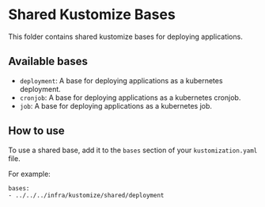 # Shared Kustomize Bases

This folder contains shared kustomize bases for deploying applications.

## Available bases

- `deployment`: A base for deploying applications as a kubernetes deployment.
- `cronjob`: A base for deploying applications as a kubernetes cronjob.
- `job`: A base for deploying applications as a kubernetes job.

## How to use

To use a shared base, add it to the `bases` section of your `kustomization.yaml` file.

For example:

```
bases:
- ../../../infra/kustomize/shared/deployment
```
